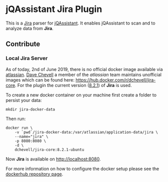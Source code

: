 # jQAssistant Jira Plugin

This is a [Jira](https://www.atlassian.com/software/jira) parser for [jQAssistant](https://jqassistant.org/). 
It enables jQAssistant to scan and to analyze data from **Jira**.

## Contribute

### Local Jira Server

As of today, 2nd of June 2019, there is no official docker image available via 
[atlassian](https://hub.docker.com/u/atlassian). 
[Dave Chevell](https://community.atlassian.com/t5/user/viewprofilepage/user-id/792201) a member of the *atlassian* team
maintains unofficial images which can be found here: https://hub.docker.com/r/dchevell/jira-core.
For the plugin the current version 
([8.2.1](https://confluence.atlassian.com/jirakb/jira-build-and-version-numbers-reference-347341143.html)) 
of **Jira** is used.

To create a new docker container on your machine first create a folder to persist your data:

```shell
mkdir jira-docker-data
```

Then run:

```shell
docker run \
    -v `pwd`/jira-docker-data:/var/atlassian/application-data/jira \
    --name="jira" \
    -p 8080:8080 \
    -d \
    dchevell/jira-core:8.2.1-ubuntu
```

Now **Jira** is available on [http://localhost:8080](http://localhost:8080).

For more information on how to configure the docker setup please see the 
[dockerhub repository page](https://hub.docker.com/r/dchevell/jira-core).

